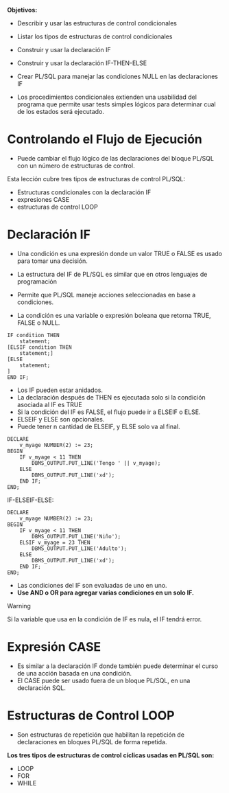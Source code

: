 
**Objetivos:**

- Describir y usar las estructuras de control condicionales
- Listar los tipos de estructuras de control condicionales
- Construir y usar la declaración IF
- Construir y usar la declaración IF-THEN-ELSE
- Crear PL/SQL para manejar las condiciones NULL en las declaraciones IF

- Los procedimientos condicionales extienden una usabilidad del programa que permite usar tests simples lógicos para determinar cual de los estados será ejecutado.

# Controlando el Flujo de Ejecución

- Puede cambiar el flujo lógico de las declaraciones del bloque PL/SQL con un número de estructuras de control.

Esta lección cubre tres tipos de estructuras de control PL/SQL:
- Estructuras condicionales con la declaración IF
- expresiones CASE
- estructuras de control LOOP

# Declaración IF

- Una condición es una expresión donde un valor TRUE o FALSE es usado para tomar una decisión.

- La estructura del IF de PL/SQL es similar que en otros lenguajes de programación
- Permite que PL/SQL maneje acciones seleccionadas en base a condiciones.
- La condición es una variable o expresión boleana que retorna TRUE, FALSE o NULL.

```
IF condition THEN
	statement;
[ELSIF condition THEN
	statement;]
[ELSE 
	statement;
]
END IF;
```

- Los IF pueden estar anidados.
- La declaración después de THEN es ejecutada solo si la condición asociada al IF es TRUE
- Si la condición del IF es FALSE, el flujo puede ir a ELSEIF o ELSE.
- ELSEIF y ELSE son opcionales.
- Puede tener n cantidad de ELSEIF, y ELSE solo va al final.

```
DECLARE 
	v_myage NUMBER(2) := 23;
BEGIN
	IF v_myage < 11 THEN
		DBMS_OUTPUT.PUT_LINE('Tengo ' || v_myage);
	ELSE 
		DBMS_OUTPUT.PUT_LINE('xd');
	END IF;
END;
```

IF-ELSEIF-ELSE:

```
DECLARE 
	v_myage NUMBER(2) := 23;
BEGIN
	IF v_myage < 11 THEN
		DBMS_OUTPUT.PUT_LINE('Niño');
	ELSIF v_myage = 23 THEN
		DBMS_OUTPUT.PUT_LINE('Adulto');
	ELSE
		DBMS_OUTPUT.PUT_LINE('xd');
	END IF;
END;
```

- Las condiciones del IF son evaluadas de uno en uno.
- **Use AND o OR para agregar varias condiciones en un solo IF.**

> [!WARNING]
> Si la variable que usa en la condición de IF es nula, el IF tendrá error.

# Expresión CASE

- Es similar a la declaración IF donde también puede determinar el curso de una acción basada en una condición.
- El CASE puede ser usado fuera de un bloque PL/SQL, en una declaración SQL.

# Estructuras de Control LOOP

- Son estructuras de repetición que habilitan la repetición de declaraciones en bloques PL/SQL de forma repetida.

**Los tres tipos de estructuras de control cíclicas usadas en PL/SQL son:**

- LOOP
- FOR
- WHILE


